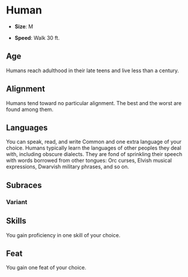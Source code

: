 # Human


- **Size**: M

- **Speed**: Walk 30 ft.

## Age
Humans reach adulthood in their late teens and live less than a century.

## Alignment
Humans tend toward no particular alignment. The best and the worst are found among them.

## Languages
You can speak, read, and write Common and one extra language of your choice. Humans typically learn the languages of other peoples they deal with, including obscure dialects. They are fond of sprinkling their speech with words borrowed from other tongues: Orc curses, Elvish musical expressions, Dwarvish military phrases, and so on.

## Subraces

### Variant

## Skills
You gain proficiency in one skill of your choice.
## Feat
You gain one feat of your choice.